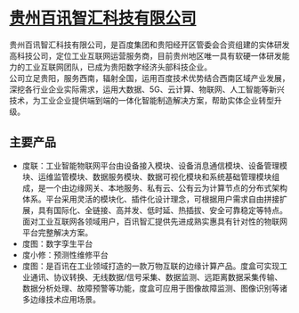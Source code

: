 # [贵州百讯智汇科技有限公司](http://www.aibaixun.com/)

贵州百讯智汇科技有限公司，是百度集团和贵阳经开区管委会合资组建的实体研发高科技公司，定位工业互联网运营服务商，目前贵州地区唯一具有软硬一体研发能力的工业互联网团队，已成为贵阳数字经济头部科技企业。<br/>
公司立足贵阳，服务西南，辐射全国，运用百度技术优势结合西南区域产业发展，深挖各行业企业实际需求，运用大数据、5G、云计算、物联网、人工智能等新兴技术，为工业企业提供端到端的一体化智能制造解决方案，帮助实体企业转型升级。

## 主要产品
- 度联：工业智能物联网平台由设备接入模块、设备消息通信模块、设备管理模块、运维监管模块、数据服务模块、数据可视化模块和系统基础管理模块组成，是一个由边缘网关、本地服务、私有云、公有云为计算节点的分布式架构体系。平台采用灵活的模块化、插件化设计理念，可根据用户需求自由拼接扩展，具有国际化、全链接、高并发、低时延、热插拔、安全可靠稳定等特点。面对工业互联网各领域用户，百讯智汇提供先进成熟实惠具有针对性的物联网平台完整解决方案。
- 度图：数字孪生平台
- 度小修：预测性维修平台
- 度图：是百讯在工业领域打造的一款万物互联的边缘计算产品。度盒可实现工业通讯、协议转换、无线数据/信号采集、数据监测、远距离数据采集传输、数据分析处理、故障预警等功能，度盒可应用于图像故障监测、图像识别等诸多边缘技术应用场景。
